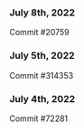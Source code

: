 ### July 8th, 2022

Commit #20759

### July 5th, 2022

Commit #314353


### July 4th, 2022

Commit #72281

